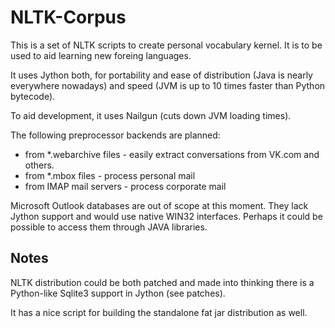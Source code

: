 # NLTK-Corpus

This is a set of NLTK scripts to create personal vocabulary kernel.
It is to be used to aid learning new foreing languages.

It uses Jython both, for portability and ease of distribution (Java is nearly
everywhere nowadays) and speed (JVM is up to 10 times faster than Python
bytecode).

To aid development, it uses Nailgun (cuts down JVM loading times).

The following preprocessor backends are planned:
- from *.webarchive files - easily extract conversations from VK.com and others.
- from *.mbox files - process personal mail
- from IMAP mail servers - process corporate mail

Microsoft Outlook databases are out of scope at this moment. They lack Jython
support and would use native WIN32 interfaces. Perhaps it could be possible to
access them through JAVA libraries.

## Notes
NLTK distribution could be both patched and made into thinking there is a
Python-like Sqlite3 support in Jython (see patches).

It has a nice script for building the standalone fat jar distribution as well.
